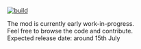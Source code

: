 [![build](https://github.com/RedGrapefruit09/MythicalTowers/actions/workflows/build.yml/badge.svg)](https://github.com/RedGrapefruit09/MythicalTowers/actions/workflows/build.yml)

The mod is currently early work-in-progress.  
Feel free to browse the code and contribute.  
Expected release date: around 15th July